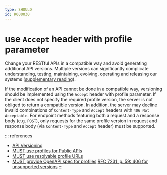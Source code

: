```yaml
---
type: SHOULD
id: R000030
---
```


# use `Accept` header with profile parameter

Change your RESTful APIs in a compatible way and avoid generating additional API versions.
Multiple versions can significantly complicate understanding, testing, maintaining, evolving, operating and releasing our systems ([supplementary reading](http://martinfowler.com/articles/enterpriseREST.html)).

If the modification of an API cannot be done in a compatible way, versioning should be implemented using the `Accept` header with profile parameter. If the client does not specify the required profile version, the server is not obliged to return a compatible version.
In addition, the server may decline invalid combinations of `Content-Type` and `Accept` headers with `406 Not Acceptable`. For endpoint methods featuring both a request and a response body (e.g. `POST`), only requests for the same profile version in request and response body (via `Content-Type` and `Accept` header) must be supported.

::: references

- [API Versioning](guidelines/020_guidelines/080_versioning/0000_index.md)
- [MUST use profiles for Public APIs](guidelines/020_guidelines/080_versioning/0005_must_version_with_profiles.md)
- [MUST use resolvable profile URLs](./guidelines/020_guidelines/040_hypermedia/4010_must-use-resolvable-profile-urls.md)
- [MUST provide OpenAPI spec for profiles](./guidelines/020_guidelines/040_hypermedia/4030_must-provide-openapi-spec-for-profiles.md)
  [RFC 7231, p. 59: 406 for unsupported versions](https://datatracker.ietf.org/doc/html/rfc7231#section-5.3.2)
  :::

